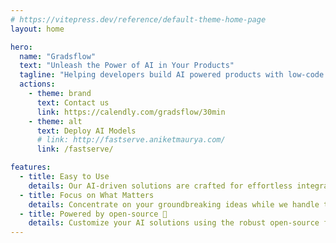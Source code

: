 ```yaml
---
# https://vitepress.dev/reference/default-theme-home-page
layout: home

hero:
  name: "Gradsflow"
  text: "Unleash the Power of AI in Your Products"
  tagline: "Helping developers build AI powered products with low-code APIs 🚀"
  actions:
    - theme: brand
      text: Contact us
      link: https://calendly.com/gradsflow/30min
    - theme: alt
      text: Deploy AI Models
      # link: http://fastserve.aniketmaurya.com/
      link: /fastserve/

features:
  - title: Easy to Use
    details: Our AI-driven solutions are crafted for effortless integration, ensuring swift deployment and seamless operation to propel your business into the future with ease.
  - title: Focus on What Matters
    details: Concentrate on your groundbreaking ideas while we handle the intricacies. Dive in, unleash your AI prowess, and seamlessly bring your visionary projects to life.
  - title: Powered by open-source 💜
    details: Customize your AI solutions using the robust open-source framework of our technology, ensuring a seamless experience while maintaining consistency across the board.
---
```

